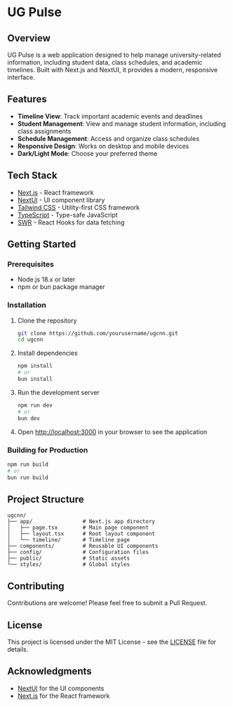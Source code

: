 # UG Pulse

## Overview

UG Pulse is a web application designed to help manage university-related information, including student data, class schedules, and academic timelines. Built with Next.js and NextUI, it provides a modern, responsive interface.

## Features

- **Timeline View**: Track important academic events and deadlines
- **Student Management**: View and manage student information, including class assignments
- **Schedule Management**: Access and organize class schedules
- **Responsive Design**: Works on desktop and mobile devices
- **Dark/Light Mode**: Choose your preferred theme

## Tech Stack

- [Next.js](https://nextjs.org/) - React framework
- [NextUI](https://nextui.org/) - UI component library
- [Tailwind CSS](https://tailwindcss.com/) - Utility-first CSS framework
- [TypeScript](https://www.typescriptlang.org/) - Type-safe JavaScript
- [SWR](https://swr.vercel.app/) - React Hooks for data fetching

## Getting Started

### Prerequisites

- Node.js 18.x or later
- npm or bun package manager

### Installation

1. Clone the repository

   ```bash
   git clone https://github.com/yourusername/ugcnn.git
   cd ugcnn
   ```

2. Install dependencies

   ```bash
   npm install
   # or
   bun install
   ```

3. Run the development server

   ```bash
   npm run dev
   # or
   bun dev
   ```

4. Open [http://localhost:3000](http://localhost:3000) in your browser to see the application

### Building for Production

```bash
npm run build
# or
bun run build
```

## Project Structure

```
ugcnn/
├── app/                # Next.js app directory
│   ├── page.tsx        # Main page component
│   ├── layout.tsx      # Root layout component
│   └── timeline/       # Timeline page
├── components/         # Reusable UI components
├── config/             # Configuration files
├── public/             # Static assets
└── styles/             # Global styles
```

## Contributing

Contributions are welcome! Please feel free to submit a Pull Request.

## License

This project is licensed under the MIT License - see the [LICENSE](LICENSE) file for details.

## Acknowledgments

- [NextUI](https://nextui.org/) for the UI components
- [Next.js](https://nextjs.org/) for the React framework
